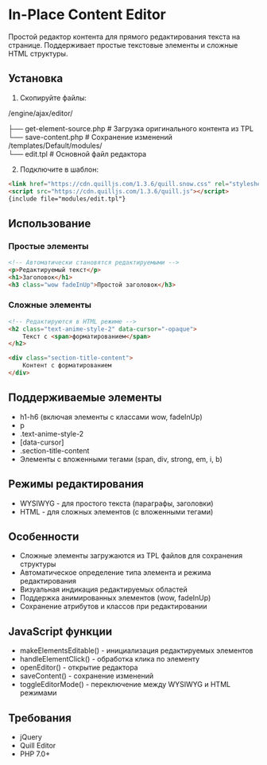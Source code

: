 # In-Place Content Editor

Простой редактор контента для прямого редактирования текста на странице. Поддерживает простые текстовые элементы и сложные HTML структуры.

## Установка

1. Скопируйте файлы:

/engine/ajax/editor/

├── get-element-source.php   # Загрузка оригинального контента из TPL<br>
└── save-content.php        # Сохранение изменений<br>
/templates/Default/modules/<br>
└── edit.tpl               # Основной файл редактора<br>

2. Подключите в шаблон:

```html
<link href="https://cdn.quilljs.com/1.3.6/quill.snow.css" rel="stylesheet">
<script src="https://cdn.quilljs.com/1.3.6/quill.js"></script>
{include file="modules/edit.tpl"}
```

## Использование

### Простые элементы
```html
<!-- Автоматически становятся редактируемыми -->
<p>Редактируемый текст</p>
<h1>Заголовок</h1>
<h3 class="wow fadeInUp">Простой заголовок</h3>
```

### Сложные элементы
```html
<!-- Редактируются в HTML режиме -->
<h2 class="text-anime-style-2" data-cursor="-opaque">
    Текст с <span>форматированием</span>
</h2>

<div class="section-title-content">
    Контент с форматированием
</div>
```

## Поддерживаемые элементы
- h1-h6 (включая элементы с классами wow, fadeInUp)
- p
- .text-anime-style-2
- [data-cursor]
- .section-title-content
- Элементы с вложенными тегами (span, div, strong, em, i, b)

## Режимы редактирования
- WYSIWYG - для простого текста (параграфы, заголовки)
- HTML - для сложных элементов (с вложенными тегами)

## Особенности
- Сложные элементы загружаются из TPL файлов для сохранения структуры
- Автоматическое определение типа элемента и режима редактирования
- Визуальная индикация редактируемых областей
- Поддержка анимированных элементов (wow, fadeInUp)
- Сохранение атрибутов и классов при редактировании

## JavaScript функции
- makeElementsEditable() - инициализация редактируемых элементов
- handleElementClick() - обработка клика по элементу
- openEditor() - открытие редактора
- saveContent() - сохранение изменений
- toggleEditorMode() - переключение между WYSIWYG и HTML режимами

## Требования
- jQuery
- Quill Editor
- PHP 7.0+
